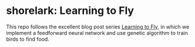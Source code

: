 # shorelark: Learning to Fly

This repo follows the excellent blog post series [Learning to Fly](https://pwy.io/posts/learning-to-fly-pt1/), in which we implement a feedforward neural network and use genetic algorithm to train birds to find food.